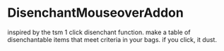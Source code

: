 # DisenchantMouseoverAddon
inspired by the tsm 1 click disenchant function. make a table of disenchantable items that meet criteria in your bags. if you click, it dust.
